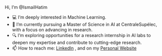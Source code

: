 Hi, I’m @IsmailHatim
- 💻 I’m deeply interested in Machine Learning.
- 🌱 I’m currently pursuing a Master of Science in AI at CentraleSupélec, with a focus on advancing in research.
- 🔍 I’m exploring opportunities for a research internship in AI labs to deepen my expertise and contribute to cutting-edge research.
- 📫 How to reach me: [LinkedIn](https://www.linkedin.com/in/ismail-hatim-b1a666197/) , and on my [Personal Website](https://ismailhatim.github.io/)
